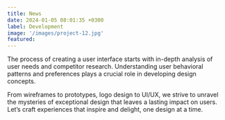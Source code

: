 ```yaml
---
title: News
date: 2024-01-05 08:01:35 +0300
label: Development
image: '/images/project-12.jpg'
featured:
---
```


The process of creating a user interface starts with in-depth analysis of user needs and competitor research. Understanding user behavioral patterns and preferences plays a crucial role in developing design concepts.

From wireframes to prototypes, logo design to UI/UX, we strive to unravel the mysteries of exceptional design that leaves a lasting impact on users. Let’s craft experiences that inspire and delight, one design at a time.

